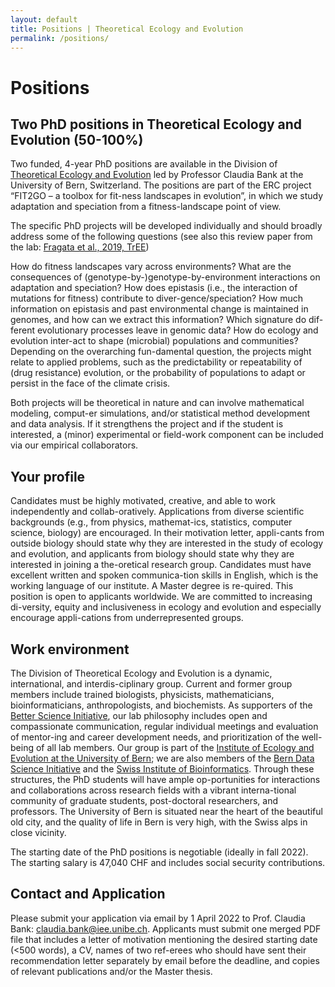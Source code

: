 ```yaml
---
layout: default
title: Positions | Theoretical Ecology and Evolution
permalink: /positions/
---
```


# Positions

## Two PhD positions in Theoretical Ecology and Evolution (50-100%)
 
Two funded, 4-year PhD positions are available in the Division of [Theoretical Ecology and Evolution](https://banklab.github.io/) led by Professor Claudia Bank at the University of Bern, Switzerland. The positions are part of the ERC project “FIT2GO – a toolbox for fit-ness landscapes in evolution”, in which we study adaptation and speciation from a fitness-landscape point of view.

The specific PhD projects will be developed individually and should broadly address some of the following questions (see also this review paper from the lab: [Fragata et al., 2019, TrEE](https://www.dropbox.com/s/wiy9doprw3nhoe2/tree_ms.pdf?dl=0))

How do fitness landscapes vary across environments? What are the consequences of (genotype-by-)genotype-by-environment interactions on adaptation and speciation? How does epistasis (i.e., the interaction of mutations for fitness) contribute to diver-gence/speciation? How much information on epistasis and past environmental change is maintained in genomes, and how can we extract this information? Which signature do dif-ferent evolutionary processes leave in genomic data? How do ecology and evolution inter-act to shape (microbial) populations and communities? Depending on the overarching fun-damental question, the projects might relate to applied problems, such as the predictability or repeatability of (drug resistance) evolution, or the probability of populations to adapt or persist in the face of the climate crisis. 

Both projects will be theoretical in nature and can involve mathematical modeling, comput-er simulations, and/or statistical method development and data analysis. If it strengthens the project and if the student is interested, a (minor) experimental or field-work component can be included via our empirical collaborators.

## Your profile
Candidates must be highly motivated, creative, and able to work independently and collab-oratively. Applications from diverse scientific backgrounds (e.g., from physics, mathemat-ics, statistics, computer science, biology) are encouraged. In their motivation letter, appli-cants from outside biology should state why they are interested in the study of ecology and evolution, and applicants from biology should state why they are interested in joining a the-oretical research group. Candidates must have excellent written and spoken communica-tion skills in English, which is the working language of our institute. A Master degree is re-quired. This position is open to applicants worldwide. We are committed to increasing di-versity, equity and inclusiveness in ecology and evolution and especially encourage appli-cations from underrepresented groups. 

## Work environment
The Division of Theoretical Ecology and Evolution is a dynamic, international, and interdis-ciplinary group. Current and former group members include trained biologists, physicists, mathematicians, bioinformaticians, anthropologists, and biochemists. As supporters of the [Better Science Initiative](https://betterscience.ch/en/), our lab philosophy includes open and compassionate communication, regular individual meetings and evaluation of mentor-ing and career development needs, and prioritization of the well-being of all lab members. Our group is part of the [Institute of Ecology and Evolution at the University of Bern](https://www.iee.unibe.ch/); we are also members of the [Bern Data Science Initiative](https://www.bedsi.unibe.ch/) and the [Swiss Institute of Bioinformatics](https://www.sib.swiss/). Through these structures, the PhD students will have ample op-portunities for interactions and collaborations across research fields with a vibrant interna-tional community of graduate students, post-doctoral researchers, and professors. The University of Bern is situated near the heart of the beautiful old city, and the quality of life in Bern is very high, with the Swiss alps in close vicinity.

The starting date of the PhD positions is negotiable (ideally in fall 2022). The starting salary is 47,040 CHF and includes social security contributions.
 
## Contact and Application
Please submit your application via email by 1 April 2022 to Prof. Claudia Bank: claudia.bank@iee.unibe.ch. Applicants must submit one merged PDF file that includes a letter of motivation mentioning the desired starting date (<500 words), a CV, names of two ref-erees who should have sent their recommendation letter separately by email before the deadline, and copies of relevant publications and/or the Master thesis.

